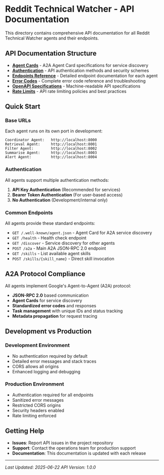 # Reddit Technical Watcher - API Documentation

This directory contains comprehensive API documentation for all Reddit Technical Watcher agents and their endpoints.

## API Documentation Structure

- **[Agent Cards](./agent-cards.md)** - A2A Agent Card specifications for service discovery
- **[Authentication](./authentication.md)** - API authentication methods and security schemes
- **[Endpoints Reference](./endpoints/)** - Detailed endpoint documentation for each agent
- **[Error Codes](./error-codes.md)** - Complete error code reference and troubleshooting
- **[OpenAPI Specifications](./openapi/)** - Machine-readable API specifications
- **[Rate Limits](./rate-limits.md)** - API rate limiting policies and best practices

## Quick Start

### Base URLs

Each agent runs on its own port in development:

```
Coordinator Agent:   http://localhost:8000
Retrieval Agent:     http://localhost:8001
Filter Agent:        http://localhost:8002
Summarise Agent:     http://localhost:8003
Alert Agent:         http://localhost:8004
```

### Authentication

All agents support multiple authentication methods:

1. **API Key Authentication** (Recommended for services)
2. **Bearer Token Authentication** (For user-based access)
3. **No Authentication** (Development/internal only)

### Common Endpoints

All agents provide these standard endpoints:

- `GET /.well-known/agent.json` - Agent Card for A2A service discovery
- `GET /health` - Health check endpoint
- `GET /discover` - Service discovery for other agents
- `POST /a2a` - Main A2A JSON-RPC 2.0 endpoint
- `GET /skills` - List available agent skills
- `POST /skills/{skill_name}` - Direct skill invocation

## A2A Protocol Compliance

All agents implement Google's Agent-to-Agent (A2A) protocol:

- **JSON-RPC 2.0** based communication
- **Agent Cards** for service discovery
- **Standardized error codes** and responses
- **Task management** with unique IDs and status tracking
- **Metadata propagation** for request tracing

## Development vs Production

### Development Environment
- No authentication required by default
- Detailed error messages and stack traces
- CORS allows all origins
- Enhanced logging and debugging

### Production Environment
- Authentication required for all endpoints
- Sanitized error messages
- Restricted CORS origins
- Security headers enabled
- Rate limiting enforced

## Getting Help

- **Issues**: Report API issues in the project repository
- **Support**: Contact the operations team for production support
- **Documentation**: This documentation is updated with each release

---

*Last Updated: 2025-06-22*
*API Version: 1.0.0*
